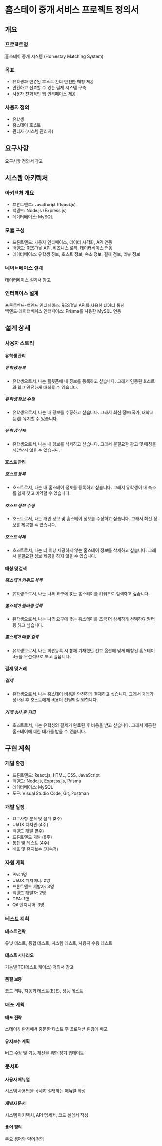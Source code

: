 # 홈스테이 중개 서비스 프로젝트 정의서

## 개요

### 프로젝트명

홈스테이 중개 시스템 (Homestay Matching System)

### 목표

* 유학생과 인증된 호스트 간의 안전한 매칭 제공
* 안전하고 신뢰할 수 있는 결제 시스템 구축
* 사용자 친화적인 웹 인터페이스 제공

### 사용자 정의

* 유학생
* 홈스테이 호스트
* 관리자 (시스템 관리자)

## 요구사항

요구사항 정의서 참고

## 시스템 아키텍처

### 아키텍처 개요

* 프론트엔드: JavaScript (React.js)
* 백엔드: Node.js (Express.js)
* 데이터베이스: MySQL

### 모듈 구성

* 프론트엔드: 사용자 인터페이스, 데이터 시각화, API 연동
* 백엔드: RESTful API, 비즈니스 로직, 데이터베이스 연동
* 데이터베이스: 유학생 정보, 호스트 정보, 숙소 정보, 결제 정보, 리뷰 정보

### 데이터베이스 설계

데이터베이스 설계서 참고

### 인터페이스 설계

프론트엔드-백엔드 인터페이스: RESTful API를 사용한 데이터 통신  
백엔드-데이터베이스 인터페이스: Prisma를 사용한 MySQL 연동

## 설계 상세

### 사용자 스토리

#### 유학생 관리

##### 유학생 등록
* 유학생으로서, 나는 플랫폼에 내 정보를 등록하고 싶습니다. 그래서 인증된 호스트와 쉽고 안전하게 매칭될 수 있습니다.

##### 유학생 정보 수정
* 유학생으로서, 나는 내 정보를 수정하고 싶습니다. 그래서 최신 정보(국가, 대학교 등)를 유지할 수 있습니다.

##### 유학생 삭제
* 유학생으로서, 나는 내 정보를 삭제하고 싶습니다. 그래서 불필요한 광고 및 매칭을 제안받지 않을 수 있습니다.

#### 호스트 관리

##### 호스트 등록
* 호스트로서, 나는 내 홈스테이 정보를 등록하고 싶습니다. 그래서 유학생이 내 숙소를 쉽게 찾고 예약할 수 있습니다.

##### 호스트 정보 수정
* 호스트로서, 나는 개인 정보 및 홈스테이 정보를 수정하고 싶습니다. 그래서 최신 정보를 제공할 수 있습니다.

##### 호스트 삭제
* 호스트로서, 나는 더 이상 제공하지 않는 홈스테이 정보를 삭제하고 싶습니다. 그래서 불필요한 정보 제공을 하지 않을 수 있습니다.

#### 매칭 및 검색

##### 홈스테이 키워드 검색
- 유학생으로서, 나는 나의 요구에 맞는 홈스테이를 키워드로 검색하고 싶습니다.

##### 홈스테이 필터링 검색
- 유학생으로서, 나는 나의 요구에 맞는 홈스테이를 조금 더 상세하게 선택하여 필터링 하고 싶습니다.

##### 홈스테이 매칭 검색
- 유학생으로서, 나는 회원등록 시 함께 기재했던 선호 옵션에 맞게 매칭된 홈스테이 3곳을 우선적으로 보고 싶습니다.

#### 결제 및 거래

##### 결제
* 유학생으로서, 나는 홈스테이 비용을 안전하게 결제하고 싶습니다. 그래서 거래가 성사된 후 호스트에게 비용이 전달되길 원합니다.

##### 거래 성사 후 지급
* 호스트로서, 나는 유학생의 결제가 완료된 후 비용을 받고 싶습니다. 그래서 제공한 홈스테이에 대한 대가를 받을 수 있습니다.

## 구현 계획

### 개발 환경

* 프론트엔드: React.js, HTML, CSS, JavaScript
* 백엔드: Node.js, Express.js, Prisma
* 데이터베이스: MySQL
* 도구: Visual Studio Code, Git, Postman

### 개발 일정

* 요구사항 분석 및 설계 (2주)
* UI/UX 디자인 (4주)
* 백엔드 개발 (8주)
* 프론트엔드 개발 (8주)
* 통합 및 테스트 (4주)
* 배포 및 유지보수 (지속적)

### 자원 계획

* PM: 1명
* UI/UX 디자이너: 2명
* 프론트엔드 개발자: 3명
* 백엔드 개발자: 2명
* DBA: 1명
* QA 엔지니어: 3명

### 테스트 계획
#### 테스트 전략

유닛 테스트, 통합 테스트, 시스템 테스트, 사용자 수용 테스트

#### 테스트 시나리오

기능별 TC(테스트 케이스) 정의서 참고

#### 품질 보증

코드 리뷰, 자동화 테스트(E2E), 성능 테스트

### 배포 계획

#### 배포 전략

스테이징 환경에서 충분한 테스트 후 프로덕션 환경에 배포

#### 유지보수 계획

버그 수정 및 기능 개선을 위한 정기 업데이트

### 문서화
#### 사용자 매뉴얼

시스템 사용법을 상세히 설명하는 매뉴얼 작성

#### 개발자 문서

시스템 아키텍처, API 명세서, 코드 설명서 작성

#### 용어 정의

주요 용어와 약어 정의
